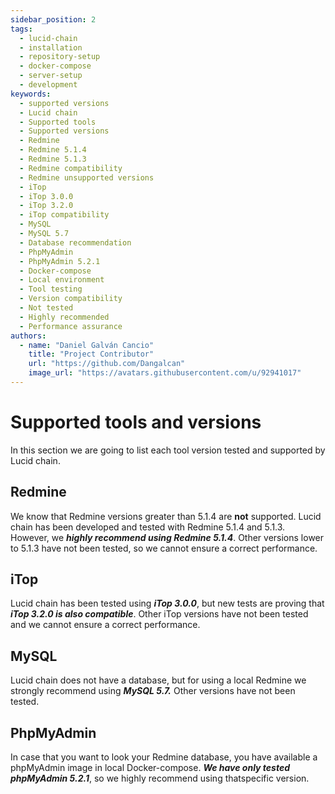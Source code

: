```yaml
---
sidebar_position: 2
tags:
  - lucid-chain
  - installation
  - repository-setup
  - docker-compose
  - server-setup
  - development
keywords:
  - supported versions
  - Lucid chain
  - Supported tools
  - Supported versions
  - Redmine
  - Redmine 5.1.4
  - Redmine 5.1.3
  - Redmine compatibility
  - Redmine unsupported versions
  - iTop
  - iTop 3.0.0
  - iTop 3.2.0
  - iTop compatibility
  - MySQL
  - MySQL 5.7
  - Database recommendation
  - PhpMyAdmin
  - PhpMyAdmin 5.2.1
  - Docker-compose
  - Local environment
  - Tool testing
  - Version compatibility
  - Not tested
  - Highly recommended
  - Performance assurance
authors: 
  - name: "Daniel Galván Cancio"
    title: "Project Contributor"
    url: "https://github.com/Dangalcan"
    image_url: "https://avatars.githubusercontent.com/u/92941017"
---
```


# Supported tools and versions

In this section we are going to list each tool version tested and supported by Lucid chain.

## Redmine

We know that Redmine versions greater than 5.1.4 are **not** supported. Lucid chain has been developed and tested with Redmine 5.1.4 and 5.1.3. However, we ***highly recommend using Redmine 5.1.4***. Other versions lower to 5.1.3 have not been tested, so we cannot ensure a correct performance.

## iTop

Lucid chain has been tested using ***iTop 3.0.0***, but new tests are proving that ***iTop 3.2.0 is also compatible***. Other iTop versions have not been tested and we cannot ensure a correct performance.

## MySQL

Lucid chain does not have a database, but for using a local Redmine we strongly recommend using ***MySQL 5.7.*** Other versions have not been tested.

## PhpMyAdmin

In case that you want to look your Redmine database, you have available a phpMyAdmin image in local Docker-compose. ***We have only tested phpMyAdmin 5.2.1***, so we highly recommend using thatspecific version.
